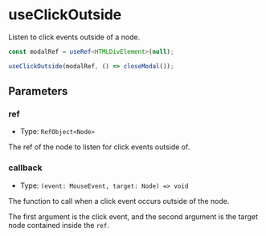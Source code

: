 # useClickOutside

Listen to click events outside of a node.

```ts
const modalRef = useRef<HTMLDivElement>(null);

useClickOutside(modalRef, () => closeModal());
```

## Parameters

### ref

- Type: `RefObject<Node>`

The ref of the node to listen for click events outside of.

### callback

- Type: `(event: MouseEvent, target: Node) => void`

The function to call when a click event occurs outside of the node.

The first argument is the click event, and the second argument is the target node contained inside the `ref`.
